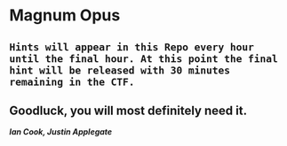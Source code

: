 # Magnum Opus
``Hints will appear in this Repo every hour until the final hour.
At this point the final hint will be released with 30 minutes remaining in the CTF. ``
------

Goodluck, you will most definitely need it. 
----
***Ian Cook, Justin Applegate***
